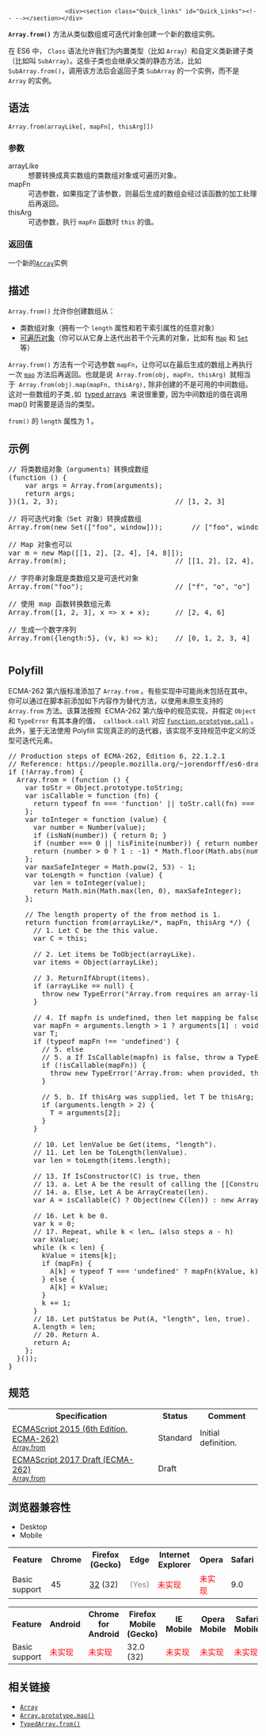 
                
                  
                    <div><section class="Quick_links" id="Quick_Links"><!-- --></section></div>

<p><code><strong>Array.from()</strong></code> &#x65B9;&#x6CD5;&#x4ECE;&#x7C7B;&#x4F3C;&#x6570;&#x7EC4;&#x6216;&#x53EF;&#x8FED;&#x4EE3;&#x5BF9;&#x8C61;&#x521B;&#x5EFA;&#x4E00;&#x4E2A;&#x65B0;&#x7684;&#x6570;&#x7EC4;&#x5B9E;&#x4F8B;&#x3002;</p>

<div class="note">
<p>&#x5728; ES6 &#x4E2D;&#xFF0C;&#xA0;<code>Class</code> &#x8BED;&#x6CD5;&#x5141;&#x8BB8;&#x6211;&#x4EEC;&#x4E3A;&#x5185;&#x7F6E;&#x7C7B;&#x578B;&#xFF08;&#x6BD4;&#x5982; <code>Array</code>&#xFF09;&#x548C;&#x81EA;&#x5B9A;&#x4E49;&#x7C7B;&#x65B0;&#x5EFA;&#x5B50;&#x7C7B;&#xFF08;&#x6BD4;&#x5982;&#x53EB; <code>SubArray</code>&#xFF09;&#x3002;&#x8FD9;&#x4E9B;&#x5B50;&#x7C7B;&#x4E5F;&#x4F1A;&#x7EE7;&#x627F;&#x7236;&#x7C7B;&#x7684;&#x9759;&#x6001;&#x65B9;&#x6CD5;&#xFF0C;&#x6BD4;&#x5982; <code>SubArray.from()</code>&#xFF0C;&#x8C03;&#x7528;&#x8BE5;&#x65B9;&#x6CD5;&#x540E;&#x4F1A;&#x8FD4;&#x56DE;&#x5B50;&#x7C7B; <code>SubArray</code> &#x7684;&#x4E00;&#x4E2A;&#x5B9E;&#x4F8B;&#xFF0C;&#x800C;&#x4E0D;&#x662F; <code>Array</code> &#x7684;&#x5B9E;&#x4F8B;&#x3002;</p>
</div>

<h2 name="Syntax" id="Syntax">&#x8BED;&#x6CD5;</h2>

<pre class="syntaxbox"><code>Array.from(arrayLike[, mapFn[, thisArg]])
</code></pre>

<h3 name="Parameters" id="Parameters">&#x53C2;&#x6570;</h3>

<dl>
 <dt>arrayLike</dt>
 <dd>&#x60F3;&#x8981;&#x8F6C;&#x6362;&#x6210;&#x771F;&#x5B9E;&#x6570;&#x7EC4;&#x7684;&#x7C7B;&#x6570;&#x7EC4;&#x5BF9;&#x8C61;&#x6216;&#x53EF;&#x904D;&#x5386;&#x5BF9;&#x8C61;&#x3002;</dd>
 <dt>mapFn</dt>
 <dd>&#x53EF;&#x9009;&#x53C2;&#x6570;&#xFF0C;&#x5982;&#x679C;&#x6307;&#x5B9A;&#x4E86;&#x8BE5;&#x53C2;&#x6570;&#xFF0C;&#x5219;&#x6700;&#x540E;&#x751F;&#x6210;&#x7684;&#x6570;&#x7EC4;&#x4F1A;&#x7ECF;&#x8FC7;&#x8BE5;&#x51FD;&#x6570;&#x7684;&#x52A0;&#x5DE5;&#x5904;&#x7406;&#x540E;&#x518D;&#x8FD4;&#x56DE;&#x3002;</dd>
 <dt>thisArg</dt>
 <dd>&#x53EF;&#x9009;&#x53C2;&#x6570;&#xFF0C;&#x6267;&#x884C;&#xA0;<code>mapFn</code>&#xA0;&#x51FD;&#x6570;&#x65F6;&#xA0;<code>this</code> &#x7684;&#x503C;&#x3002;</dd>
</dl>

<h3 id="&#x8FD4;&#x56DE;&#x503C;">&#x8FD4;&#x56DE;&#x503C;</h3>

<p>&#x4E00;&#x4E2A;&#x65B0;&#x7684;<a href="/zh-CN/docs/Web/JavaScript/Reference/Array" title="&#x6B64;&#x9875;&#x9762;&#x4ECD;&#x672A;&#x88AB;&#x672C;&#x5730;&#x5316;, &#x671F;&#x5F85;&#x60A8;&#x7684;&#x7FFB;&#x8BD1;!"><code>Array</code></a>&#x5B9E;&#x4F8B;</p>

<h2 id="&#x63CF;&#x8FF0;">&#x63CF;&#x8FF0;</h2>

<p><code>Array.from()</code>&#xA0;&#x5141;&#x8BB8;&#x4F60;&#x521B;&#x5EFA;&#x6570;&#x7EC4;&#x4ECE;&#xFF1A;</p>

<ul>
 <li>&#x7C7B;&#x6570;&#x7EC4;&#x5BF9;&#x8C61;&#xFF08;&#x62E5;&#x6709;&#x4E00;&#x4E2A;&#xA0;<code>length</code> &#x5C5E;&#x6027;&#x548C;&#x82E5;&#x5E72;&#x7D22;&#x5F15;&#x5C5E;&#x6027;&#x7684;&#x4EFB;&#x610F;&#x5BF9;&#x8C61;&#xFF09;</li>
 <li><a href="/zh-CN/docs/Web/JavaScript/Guide/iterable">&#x53EF;&#x904D;&#x5386;&#x5BF9;&#x8C61;</a>&#xFF08;&#x4F60;&#x53EF;&#x4EE5;&#x4ECE;&#x5B83;&#x8EAB;&#x4E0A;&#x8FED;&#x4EE3;&#x51FA;&#x82E5;&#x5E72;&#x4E2A;&#x5143;&#x7D20;&#x7684;&#x5BF9;&#x8C61;&#xFF0C;&#x6BD4;&#x5982;&#x6709; <a href="/zh-CN/docs/Web/JavaScript/Reference/Map" title="&#x6B64;&#x9875;&#x9762;&#x4ECD;&#x672A;&#x88AB;&#x672C;&#x5730;&#x5316;, &#x671F;&#x5F85;&#x60A8;&#x7684;&#x7FFB;&#x8BD1;!"><code>Map</code></a> &#x548C; <a href="/zh-CN/docs/Web/JavaScript/Reference/Global_Objects/Set" title="&#x96C6;&#x5408;&#xFF08;Set&#xFF09;&#x5BF9;&#x8C61;&#x5141;&#x8BB8;&#x4F60;&#x5B58;&#x50A8;&#x4EFB;&#x610F;&#x7C7B;&#x578B;&#x7684;&#x552F;&#x4E00;&#x503C;&#xFF08;&#x4E0D;&#x80FD;&#x91CD;&#x590D;&#xFF09;&#xFF0C;&#x65E0;&#x8BBA;&#x5B83;&#x662F;&#x539F;&#x59CB;&#x503C;&#x6216;&#x8005;&#x662F;&#x5BF9;&#x8C61;&#x5F15;&#x7528;&#x3002;"><code>Set</code></a> &#x7B49;&#xFF09;</li>
</ul>

<p><code>Array.from()</code>&#xA0;&#x65B9;&#x6CD5;&#x6709;&#x4E00;&#x4E2A;&#x53EF;&#x9009;&#x53C2;&#x6570;&#xA0;<code>mapFn</code>&#xFF0C;&#x8BA9;&#x4F60;&#x53EF;&#x4EE5;&#x5728;&#x6700;&#x540E;&#x751F;&#x6210;&#x7684;&#x6570;&#x7EC4;&#x4E0A;&#x518D;&#x6267;&#x884C;&#x4E00;&#x6B21; <a href="/zh-CN/docs/Web/JavaScript/Reference/Global_Objects/Array/map" title="map() &#x65B9;&#x6CD5;&#x8FD4;&#x56DE;&#x4E00;&#x4E2A;&#x7531;&#x539F;&#x6570;&#x7EC4;&#x4E2D;&#x7684;&#x6BCF;&#x4E2A;&#x5143;&#x7D20;&#x8C03;&#x7528;&#x4E00;&#x4E2A;&#x6307;&#x5B9A;&#x65B9;&#x6CD5;&#x540E;&#x7684;&#x8FD4;&#x56DE;&#x503C;&#x7EC4;&#x6210;&#x7684;&#x65B0;&#x6570;&#x7EC4;&#x3002;"><code>map</code></a> &#x65B9;&#x6CD5;&#x540E;&#x518D;&#x8FD4;&#x56DE;&#x3002;&#x4E5F;&#x5C31;&#x662F;&#x8BF4;<code>&#xA0;Array.from(obj, mapFn, thisArg) </code>&#x5C31;&#x76F8;&#x5F53;&#x4E8E;<code>&#xA0;Array.from(obj).map(mapFn, thisArg),</code>&#xA0;&#x9664;&#x975E;&#x521B;&#x5EFA;&#x7684;&#x4E0D;&#x662F;&#x53EF;&#x7528;&#x7684;&#x4E2D;&#x95F4;&#x6570;&#x7EC4;&#x3002; &#x8FD9;&#x5BF9;&#x4E00;&#x4E9B;&#x6570;&#x7EC4;&#x7684;&#x5B50;&#x7C7B;<code>,</code>&#x5982;&#xA0;&#xA0;<a href="https://developer.mozilla.org/en-US/docs/Web/JavaScript/Typed_arrays">typed arrays</a><font face="Consolas, Liberation Mono, Courier, monospace">&#xA0;&#x6765;&#x8BF4;&#x5F88;&#x91CD;&#x8981;,</font>&#xA0;&#x56E0;&#x4E3A;&#x4E2D;&#x95F4;&#x6570;&#x7EC4;&#x7684;&#x503C;&#x5728;&#x8C03;&#x7528; map() &#x65F6;&#x9700;&#x8981;&#x662F;&#x9002;&#x5F53;&#x7684;&#x7C7B;&#x578B;&#x3002;</p>

<p><code>from()</code> &#x7684; <code>length</code> &#x5C5E;&#x6027;&#x4E3A; 1 &#x3002;</p>

<h2 id="&#x793A;&#x4F8B;">&#x793A;&#x4F8B;</h2>

<pre class="brush: js">// &#x5C06;&#x7C7B;&#x6570;&#x7EC4;&#x5BF9;&#x8C61;&#xFF08;arguments&#xFF09;&#x8F6C;&#x6362;&#x6210;&#x6570;&#x7EC4;
(function () {
    var args = Array.from(arguments);
    return args;
})(1, 2, 3);                            // [1, 2, 3]

// &#x5C06;&#x53EF;&#x8FED;&#x4EE3;&#x5BF9;&#x8C61;&#xFF08;Set &#x5BF9;&#x8C61;&#xFF09;&#x8F6C;&#x6362;&#x6210;&#x6570;&#x7EC4;
Array.from(new Set([&quot;foo&quot;, window]));       // [&quot;foo&quot;, window]

// Map &#x5BF9;&#x8C61;&#x4E5F;&#x53EF;&#x4EE5;
var m = new Map([[1, 2], [2, 4], [4, 8]]);
Array.from(m);                          // [[1, 2], [2, 4], [4, 8]]  

// &#x5B57;&#x7B26;&#x4E32;&#x5BF9;&#x8C61;&#x65E2;&#x662F;&#x7C7B;&#x6570;&#x7EC4;&#x53C8;&#x662F;&#x53EF;&#x8FED;&#x4EE3;&#x5BF9;&#x8C61;
Array.from(&quot;foo&quot;);                      // [&quot;f&quot;, &quot;o&quot;, &quot;o&quot;]

// &#x4F7F;&#x7528; map &#x51FD;&#x6570;&#x8F6C;&#x6362;&#x6570;&#x7EC4;&#x5143;&#x7D20;
Array.from([1, 2, 3], x =&gt; x + x);      // [2, 4, 6]

// &#x751F;&#x6210;&#x4E00;&#x4E2A;&#x6570;&#x5B57;&#x5E8F;&#x5217;
Array.from({length:5}, (v, k) =&gt; k);    // [0, 1, 2, 3, 4]

</pre>

<h2 id="Polyfill">Polyfill</h2>

<p>ECMA-262 &#x7B2C;&#x516D;&#x7248;&#x6807;&#x51C6;&#x6DFB;&#x52A0;&#x4E86; <code>Array.from</code> &#x3002;&#x6709;&#x4E9B;&#x5B9E;&#x73B0;&#x4E2D;&#x53EF;&#x80FD;&#x5C1A;&#x672A;&#x5305;&#x62EC;&#x5728;&#x5176;&#x4E2D;&#x3002;&#x4F60;&#x53EF;&#x4EE5;&#x901A;&#x8FC7;&#x5728;&#x811A;&#x672C;&#x524D;&#x6DFB;&#x52A0;&#x5982;&#x4E0B;&#x5185;&#x5BB9;&#x4F5C;&#x4E3A;&#x66FF;&#x4EE3;&#x65B9;&#x6CD5;&#xFF0C;&#x4EE5;&#x4F7F;&#x7528;&#x672A;&#x539F;&#x751F;&#x652F;&#x6301;&#x7684; <code>Array.from</code> &#x65B9;&#x6CD5;&#x3002;&#x8BE5;&#x7B97;&#x6CD5;&#x6309;&#x7167;&#xA0; ECMA-262 &#x7B2C;&#x516D;&#x7248;&#x4E2D;&#x7684;&#x89C4;&#x8303;&#x5B9E;&#x73B0;&#xFF0C;&#x5E76;&#x5047;&#x5B9A; <code>Object</code> &#x548C; <code>TypeError</code> &#x6709;&#x5176;&#x672C;&#x8EAB;&#x7684;&#x503C;&#xFF0C;&#xA0; <code>callback.call</code> &#x5BF9;&#x5E94; <a href="/zh-CN/docs/Web/JavaScript/Reference/Global_Objects/Function/call" title="call() &#x65B9;&#x6CD5;&#x5728;&#x4F7F;&#x7528;&#x4E00;&#x4E2A;&#x6307;&#x5B9A;&#x7684;this&#x503C;&#x548C;&#x82E5;&#x5E72;&#x4E2A;&#x6307;&#x5B9A;&#x7684;&#x53C2;&#x6570;&#x503C;&#x7684;&#x524D;&#x63D0;&#x4E0B;&#x8C03;&#x7528;&#x67D0;&#x4E2A;&#x51FD;&#x6570;&#x6216;&#x65B9;&#x6CD5;."><code>Function.prototype.call</code></a> &#x3002;&#x6B64;&#x5916;&#xFF0C;&#x9274;&#x4E8E;&#x65E0;&#x6CD5;&#x4F7F;&#x7528; Polyfill &#x5B9E;&#x73B0;&#x771F;&#x6B63;&#x7684;&#x7684;&#x8FED;&#x4EE3;&#x5668;&#xFF0C;&#x8BE5;&#x5B9E;&#x73B0;&#x4E0D;&#x652F;&#x6301;&#x89C4;&#x8303;&#x4E2D;&#x5B9A;&#x4E49;&#x7684;&#x6CDB;&#x578B;&#x53EF;&#x8FED;&#x4EE3;&#x5143;&#x7D20;&#x3002;</p>

<pre class="brush: js">// Production steps of ECMA-262, Edition 6, 22.1.2.1
// Reference: https://people.mozilla.org/~jorendorff/es6-draft.html#sec-array.from
if (!Array.from) {
  Array.from = (function () {
    var toStr = Object.prototype.toString;
    var isCallable = function (fn) {
      return typeof fn === &apos;function&apos; || toStr.call(fn) === &apos;[object Function]&apos;;
    };
    var toInteger = function (value) {
&#xA0;&#xA0;&#xA0;&#xA0;&#xA0; var number = Number(value);
&#xA0;&#xA0;&#xA0;&#xA0;&#xA0; if (isNaN(number)) { return 0; }
&#xA0;&#xA0;&#xA0;&#xA0;&#xA0; if (number === 0 || !isFinite(number)) { return number; }
&#xA0;&#xA0;&#xA0;&#xA0;&#xA0; return (number &gt; 0 ? 1 : -1) * Math.floor(Math.abs(number));
&#xA0;&#xA0;  };
    var maxSafeInteger = Math.pow(2, 53) - 1;
    var toLength = function (value) {
&#xA0;&#xA0;&#xA0;&#xA0;&#xA0; var len = toInteger(value);
      return Math.min(Math.max(len, 0), maxSafeInteger);
&#xA0;&#xA0;&#xA0; };

    // The length property of the from method is 1.
    return function from(arrayLike/*, mapFn, thisArg */) {
      // 1. Let C be the this value.
      var C = this;

      // 2. Let items be ToObject(arrayLike).
      var items = Object(arrayLike);

      // 3. ReturnIfAbrupt(items).
      if (arrayLike == null) {
        throw new TypeError(&quot;Array.from requires an array-like object - not null or undefined&quot;);
      }

      // 4. If mapfn is undefined, then let mapping be false.
      var mapFn = arguments.length &gt; 1 ? arguments[1] : void undefined;
      var T;
      if (typeof mapFn !== &apos;undefined&apos;) {
        // 5. else      
        // 5. a If IsCallable(mapfn) is false, throw a TypeError exception.
        if (!isCallable(mapFn)) {
          throw new TypeError(&apos;Array.from: when provided, the second argument must be a function&apos;);
        }

        // 5. b. If thisArg was supplied, let T be thisArg; else let T be undefined.
&#xA0;&#xA0;  &#xA0;   if (arguments.length &gt; 2) {
          T = arguments[2];
        }
      }

      // 10. Let lenValue be Get(items, &quot;length&quot;).
      // 11. Let len be ToLength(lenValue).
      var len = toLength(items.length);

      // 13. If IsConstructor(C) is true, then
      // 13. a. Let A be the result of calling the [[Construct]] internal method of C with an argument list containing the single item len.
      // 14. a. Else, Let A be ArrayCreate(len).
      var A = isCallable(C) ? Object(new C(len)) : new Array(len);

      // 16. Let k be 0.
      var k = 0;
      // 17. Repeat, while k &lt; len&#x2026; (also steps a - h)
      var kValue;
      while (k &lt; len) {
        kValue = items[k];
        if (mapFn) {
          A[k] = typeof T === &apos;undefined&apos; ? mapFn(kValue, k) : mapFn.call(T, kValue, k);
        } else {
          A[k] = kValue;
        }
        k += 1;
      }
      // 18. Let putStatus be Put(A, &quot;length&quot;, len, true).
      A.length = len;
      // 20. Return A.
      return A;
    };
  }());
}
</pre>

<h2 id="&#x89C4;&#x8303;">&#x89C4;&#x8303;</h2>

<table>
 <tbody>
  <tr>
   <th scope="col">Specification</th>
   <th scope="col">Status</th>
   <th scope="col">Comment</th>
  </tr>
  <tr>
   <td><a href="http://www.ecma-international.org/ecma-262/6.0/#sec-array.from" class="external" lang="en" hreflang="en">ECMAScript 2015 (6th Edition, ECMA-262)<br><small lang="zh-CN">Array.from</small></a></td>
   <td><span class="spec-Standard">Standard</span></td>
   <td>Initial definition.</td>
  </tr>
  <tr>
   <td><a href="https://tc39.github.io/ecma262/#sec-array.from" class="external" lang="en" hreflang="en">ECMAScript 2017 Draft (ECMA-262)<br><small lang="zh-CN">Array.from</small></a></td>
   <td><span class="spec-Draft">Draft</span></td>
   <td>&#xA0;</td>
  </tr>
 </tbody>
</table>

<h2 id="&#x6D4F;&#x89C8;&#x5668;&#x517C;&#x5BB9;&#x6027;">&#x6D4F;&#x89C8;&#x5668;&#x517C;&#x5BB9;&#x6027;</h2>

<p></p><div class="htab">
    <a name="AutoCompatibilityTable" id="AutoCompatibilityTable"></a>
    <ul>
        <li class="selected"><a>Desktop</a></li>
        <li><a>Mobile</a></li>
    </ul>
</div><p></p>

<table>
 <tbody>
  <tr>
   <th>Feature</th>
   <th>Chrome</th>
   <th>Firefox (Gecko)</th>
   <th>Edge</th>
   <th>Internet Explorer</th>
   <th>Opera</th>
   <th>Safari</th>
  </tr>
  <tr>
   <td>Basic support</td>
   <td>45</td>
   <td><a href="/en-US/Firefox/Releases/32" title="Released on 2014-09-02.">32</a> (32)</td>
   <td><span title="Please update this with the earliest version of support." style="color: #888;">(Yes)</span></td>
   <td><span style="color: #f00;">&#x672A;&#x5B9E;&#x73B0;</span></td>
   <td><span style="color: #f00;">&#x672A;&#x5B9E;&#x73B0;</span></td>
   <td>9.0</td>
  </tr>
 </tbody>
</table>

<table>
 <tbody>
  <tr>
   <th>Feature</th>
   <th>Android</th>
   <th>Chrome for Android</th>
   <th>Firefox Mobile (Gecko)</th>
   <th>IE Mobile</th>
   <th>Opera Mobile</th>
   <th>Safari Mobile</th>
  </tr>
  <tr>
   <td>Basic support</td>
   <td><span style="color: #f00;">&#x672A;&#x5B9E;&#x73B0;</span></td>
   <td><span style="color: #f00;">&#x672A;&#x5B9E;&#x73B0;</span></td>
   <td>32.0 (32)</td>
   <td><span style="color: #f00;">&#x672A;&#x5B9E;&#x73B0;</span></td>
   <td><span style="color: #f00;">&#x672A;&#x5B9E;&#x73B0;</span></td>
   <td><span style="color: #f00;">&#x672A;&#x5B9E;&#x73B0;</span></td>
  </tr>
 </tbody>
</table>

<h2 id="&#x76F8;&#x5173;&#x94FE;&#x63A5;">&#x76F8;&#x5173;&#x94FE;&#x63A5;</h2>

<ul>
 <li><a href="/zh-CN/docs/Web/JavaScript/Reference/Array" title="&#x6B64;&#x9875;&#x9762;&#x4ECD;&#x672A;&#x88AB;&#x672C;&#x5730;&#x5316;, &#x671F;&#x5F85;&#x60A8;&#x7684;&#x7FFB;&#x8BD1;!"><code>Array</code></a></li>
 <li><a href="/zh-CN/docs/Web/JavaScript/Reference/Global_Objects/Array/map" title="map() &#x65B9;&#x6CD5;&#x8FD4;&#x56DE;&#x4E00;&#x4E2A;&#x7531;&#x539F;&#x6570;&#x7EC4;&#x4E2D;&#x7684;&#x6BCF;&#x4E2A;&#x5143;&#x7D20;&#x8C03;&#x7528;&#x4E00;&#x4E2A;&#x6307;&#x5B9A;&#x65B9;&#x6CD5;&#x540E;&#x7684;&#x8FD4;&#x56DE;&#x503C;&#x7EC4;&#x6210;&#x7684;&#x65B0;&#x6570;&#x7EC4;&#x3002;"><code>Array.prototype.map()</code></a></li>
 <li><a href="/zh-CN/docs/Web/JavaScript/Reference/Global_Objects/TypedArray/from" class="new" title="&#x6B64;&#x9875;&#x9762;&#x4ECD;&#x672A;&#x88AB;&#x672C;&#x5730;&#x5316;, &#x671F;&#x5F85;&#x60A8;&#x7684;&#x7FFB;&#x8BD1;!"><code>TypedArray.from()</code></a></li>
</ul>
                  
                
              